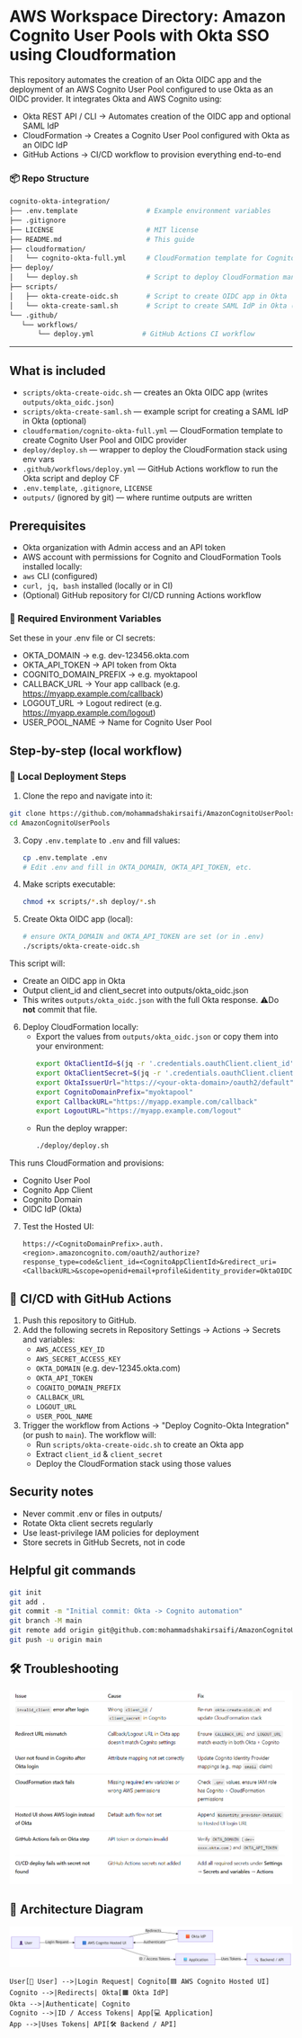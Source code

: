 # AWS Workspace Directory: Amazon Cognito User Pools with Okta SSO using Cloudformation

This repository automates the creation of an Okta OIDC app and the deployment of an AWS Cognito User Pool configured to use Okta as an OIDC provider.
It integrates Okta and AWS Cognito using:
- Okta REST API / CLI → Automates creation of the OIDC app and optional SAML IdP
- CloudFormation → Creates a Cognito User Pool configured with Okta as an OIDC IdP
- GitHub Actions → CI/CD workflow to provision everything end-to-end

### 📦 Repo Structure
 ```bash
cognito-okta-integration/
├── .env.template                 # Example environment variables
├── .gitignore
├── LICENSE                       # MIT license
├── README.md                     # This guide
├── cloudformation/
│   └── cognito-okta-full.yml     # CloudFormation template for Cognito + Okta IdP
├── deploy/
│   └── deploy.sh                 # Script to deploy CloudFormation manually
├── scripts/
│   ├── okta-create-oidc.sh       # Script to create OIDC app in Okta
│   └── okta-create-saml.sh       # Script to create SAML IdP in Okta (optional)
└── .github/
    └── workflows/
        └── deploy.yml            # GitHub Actions CI workflow
 ```
---
## What is included
- `scripts/okta-create-oidc.sh` — creates an Okta OIDC app (writes `outputs/okta_oidc.json`)
- `scripts/okta-create-saml.sh` — example script for creating a SAML IdP in Okta (optional)
- `cloudformation/cognito-okta-full.yml` — CloudFormation template to create Cognito User Pool and OIDC provider
- `deploy/deploy.sh` — wrapper to deploy the CloudFormation stack using env vars
- `.github/workflows/deploy.yml` — GitHub Actions workflow to run the Okta script and deploy CF
- `.env.template`, `.gitignore`, `LICENSE`
- `outputs/` (ignored by git) — where runtime outputs are written

## Prerequisites
- Okta organization with Admin access and an API token
- AWS account with permissions for Cognito and CloudFormation
Tools installed locally:
- `aws` CLI (configured)
- `curl, jq, bash` installed (locally or in CI)
- (Optional) GitHub repository for CI/CD running Actions workflow

### 🔑 Required Environment Variables
Set these in your .env file or CI secrets:
- OKTA_DOMAIN → e.g. dev-123456.okta.com
- OKTA_API_TOKEN → API token from Okta
- COGNITO_DOMAIN_PREFIX → e.g. myoktapool
- CALLBACK_URL → Your app callback (e.g. https://myapp.example.com/callback)
- LOGOUT_URL → Logout redirect (e.g. https://myapp.example.com/logout)
- USER_POOL_NAME → Name for Cognito User Pool

## Step-by-step (local workflow)
### 🚀 Local Deployment Steps
1.  Clone the repo and navigate into it:
   ```bash
git clone https://github.com/mohammadshakirsaifi/AmazonCognitoUserPools.git
cd AmazonCognitoUserPools
   ```

3. Copy `.env.template` to `.env` and fill values:
   ```bash
   cp .env.template .env
   # Edit .env and fill in OKTA_DOMAIN, OKTA_API_TOKEN, etc.
   ```

4. Make scripts executable:
   ```bash
   chmod +x scripts/*.sh deploy/*.sh
   ```

5. Create Okta OIDC app (local):
   ```bash
   # ensure OKTA_DOMAIN and OKTA_API_TOKEN are set (or in .env)
   ./scripts/okta-create-oidc.sh
   ```
This script will:
- Create an OIDC app in Okta
- Output client_id and client_secret into outputs/okta_oidc.json
-  This writes `outputs/okta_oidc.json` with the full Okta response. ⚠️Do **not** commit that file.

6. Deploy CloudFormation locally:
   - Export the values from `outputs/okta_oidc.json` or copy them into your environment:
     ```bash
     export OktaClientId=$(jq -r '.credentials.oauthClient.client_id' outputs/okta_oidc.json)
     export OktaClientSecret=$(jq -r '.credentials.oauthClient.client_secret' outputs/okta_oidc.json)
     export OktaIssuerUrl="https://<your-okta-domain>/oauth2/default"
     export CognitoDomainPrefix="myoktapool"
     export CallbackURL="https://myapp.example.com/callback"
     export LogoutURL="https://myapp.example.com/logout"
     ```
   - Run the deploy wrapper:
     ```bash
     ./deploy/deploy.sh
     ```
This runs CloudFormation and provisions:
- Cognito User Pool
- Cognito App Client
- Cognito Domain
- OIDC IdP (Okta)

7. Test the Hosted UI:
   ```
   https://<CognitoDomainPrefix>.auth.<region>.amazoncognito.com/oauth2/authorize?response_type=code&client_id=<CognitoAppClientId>&redirect_uri=<CallbackURL>&scope=openid+email+profile&identity_provider=OktaOIDC
   ```

## 🔄 CI/CD with GitHub Actions
1. Push this repository to GitHub.
2. Add the following secrets in Repository Settings → Actions → Secrets and variables:
   - `AWS_ACCESS_KEY_ID`
   - `AWS_SECRET_ACCESS_KEY`
   - `OKTA_DOMAIN` (e.g. dev-12345.okta.com)
   - `OKTA_API_TOKEN`
   - `COGNITO_DOMAIN_PREFIX`
   - `CALLBACK_URL`
   - `LOGOUT_URL`
   - `USER_POOL_NAME`
4. Trigger the workflow from Actions → "Deploy Cognito-Okta Integration" (or push to `main`).
   The workflow will:
   - Run `scripts/okta-create-oidc.sh` to create an Okta app
   - Extract `client_id` & `client_secret`
   - Deploy the CloudFormation stack using those values

## Security notes
- Never commit .env or files in outputs/
- Rotate Okta client secrets regularly
- Use least-privilege IAM policies for deployment
- Store secrets in GitHub Secrets, not in code

## Helpful git commands
```bash
git init
git add .
git commit -m "Initial commit: Okta -> Cognito automation"
git branch -M main
git remote add origin git@github.com:mohammadshakirsaifi/AmazonCognitoUserPools.git
git push -u origin main
```
## 🛠️ Troubleshooting
![Troubleshooting](./Troubleshooting.png)

## 📌 Architecture Diagram
![Architecture](./ArchitectureDiagram.png)

    
    User[👤 User] -->|Login Request| Cognito[🟦 AWS Cognito Hosted UI]
    Cognito -->|Redirects| Okta[🟧 Okta IdP]
    Okta -->|Authenticate| Cognito
    Cognito -->|ID / Access Tokens| App[💻 Application]
    App -->|Uses Tokens| API[🛠️ Backend / API]
